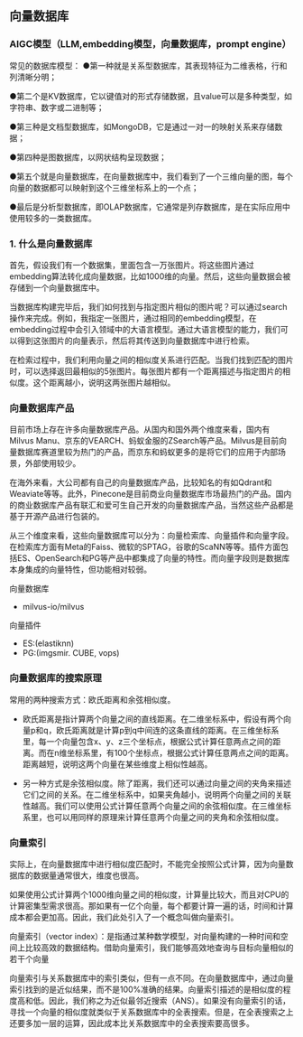 ## 向量数据库

### AIGC模型（LLM,embedding模型，向量数据库，prompt engine）

常见的数据库模型：
●第一种就是关系型数据库，其表现特征为二维表格，行和列清晰分明；

●第二个是KV数据库，它以键值对的形式存储数据，且value可以是多种类型，如字符串、数字或二进制等；

●第三种是文档型数据库，如MongoDB，它是通过一对一的映射关系来存储数据；

●第四种是图数据库，以网状结构呈现数据；

●第五个就是向量数据库，在向量数据库中，我们看到了一个三维向量的图，每个向量的数据都可以映射到这个三维坐标系上的一个点；

●最后是分析型数据库，即OLAP数据库，它通常是列存数据库，是在实际应用中使用较多的一类数据库。

### 1. 什么是向量数据库
首先，假设我们有一个数据集，里面包含一万张图片。将这些图片通过embedding算法转化成向量数据，比如1000维的向量。然后，这些向量数据会被存储到一个向量数据库中。

当数据库构建完毕后，我们如何找到与指定图片相似的图片呢？可以通过search操作来完成。例如，我指定一张图片，通过相同的embedding模型，在embedding过程中会引入领域中的大语言模型。通过大语言模型的能力，我们可以得到这张图片的向量表示，然后将其传送到向量数据库中进行检索。

在检索过程中，我们利用向量之间的相似度关系进行匹配。当我们找到匹配的图片时，可以选择返回最相似的5张图片。每张图片都有一个距离描述与指定图片的相似度。这个距离越小，说明这两张图片越相似。

### 向量数据库产品

目前市场上存在许多向量数据库产品。从国内和国外两个维度来看，国内有Milvus Manu、京东的VEARCH、蚂蚁金服的ZSearch等产品。Milvus是目前向量数据库赛道里较为热门的产品，而京东和蚂蚁更多的是将它们的应用于内部场景，外部使用较少。

在海外来看，大公司都有自己的向量数据库产品，比较知名的有如Qdrant和Weaviate等等。此外，Pinecone是目前商业向量数据库市场最热门的产品。国内的商业数据库产品有联汇和爱可生自己开发的向量数据库产品，当然这些产品都是基于开源产品进行包装的。

从三个维度来看，这些向量数据库可以分为：向量检索库、向量插件和向量字段。在检索库方面有Meta的Faiss、微软的SPTAG，谷歌的ScaNN等等。插件方面包括ES、OpenSearch和PG等产品中都集成了向量的特性。而向量字段则是数据库本身集成的向量特性，但功能相对较弱。

向量数据库
- milvus-io/milvus

向量插件
- ES:(elastiknn)
- PG:(imgsmir. CUBE, vops)

### 向量数据库的搜索原理

常用的两种搜索方式：欧氏距离和余弦相似度。

- 欧氏距离是指计算两个向量之间的直线距离。在二维坐标系中，假设有两个向量p和q，欧氏距离就是计算p到q中间连的这条直线的距离。在三维坐标系里，每一个向量包含x、y、z三个坐标点，根据公式计算任意两点之间的距离。而在n维坐标系里，有100个坐标点，根据公式计算任意两点之间的距离。距离越短，说明这两个向量在某些维度上相似性越高。

- 另一种方式是余弦相似度。除了距离，我们还可以通过向量之间的夹角来描述它们之间的关系。在二维坐标系中，如果夹角越小，说明两个向量之间的关联性越高。我们可以使用公式计算任意两个向量之间的余弦相似度。在三维坐标系里，也可以用同样的原理来计算任意两个向量之间的夹角和余弦相似度。

### 向量索引
实际上，在向量数据库中进行相似度匹配时，不能完全按照公式计算，因为向量数据库的数据量通常很大，维度也很高。

如果使用公式计算两个1000维向量之间的相似度，计算量比较大，而且对CPU的计算密集型需求很高。那如果有一亿个向量，每个都要计算一遍的话，时间和计算成本都会更加高。因此，我们此处引入了一个概念叫做向量索引。

向量索引（vector index）：是指通过某种数学模型，对向量构建的一种时间和空间上比较高效的数据结构。借助向量索引，我们能够高效地查询与目标向量相似的若干个向量

向量索引与关系数据库中的索引类似，但有一点不同。在向量数据库中，通过向量索引找到的是近似结果，而不是100%准确的结果。向量索引描述的是相似度的程度高和低。因此，我们称之为近似最邻近搜索（ANS）。如果没有向量索引的话，寻找一个向量的相似度就类似于关系数据库中的全表搜索。但是，在全表搜索之上还要多加一层的运算，因此成本比关系数据库中的全表搜索要高很多。



